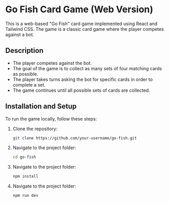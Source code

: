 # Go Fish Card Game (Web Version)

This is a web-based "Go Fish" card game implemented using React and Tailwind CSS. The game is a classic card game where the player competes against a bot.

## Description

- The player competes against the bot.
- The goal of the game is to collect as many sets of four matching cards as possible.
- The player takes turns asking the bot for specific cards in order to complete a set.
- The game continues until all possible sets of cards are collected.

## Installation and Setup

To run the game locally, follow these steps:

1. Clone the repository:

   ```bash
   git clone https://github.com/your-username/go-fish.git

2. Navigate to the project folder:

   ```bash
   cd go-fish

2. Navigate to the project folder:

   ```bash
   npm install

2. Navigate to the project folder:

   ```bash
   npm run dev

